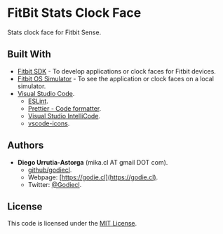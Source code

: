 # FitBit Stats Clock Face

Stats clock face for Fitbit Sense.

## Built With

* [Fitbit SDK](https://dev.fitbit.com/getting-started/) - To develop applications or clock faces for Fitbit devices.
* [Fitbit OS Simulator](https://dev.fitbit.com/release-notes/fitbit-os-simulator/) - To see the application or clock faces on a local simulator.
* [Visual Studio Code](https://code.visualstudio.com/insiders/).
  * [ESLint](https://marketplace.visualstudio.com/items?itemName=dbaeumer.vscode-eslint).
  * [Prettier - Code formatter](https://marketplace.visualstudio.com/items?itemName=esbenp.prettier-vscode).
  * [Visual Studio IntelliCode](visualstudioexptteam.vscodeintellicode).
  * [vscode-icons](vscode-icons-team.vscode-icons).   

## Authors

* **Diego Urrutia-Astorga** (mika.cl AT gmail DOT com).
  * [github/godiecl](https://github.com/godiecl).
  * Webpage: [https://godie.cl](https://godie.cl).
  * Twitter: [@Godiecl](https://twitter.com/godiecl).

## License

This code is licensed under the [MIT License](./LICENSE).
